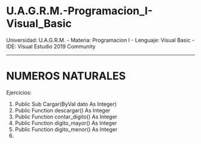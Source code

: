 # U.A.G.R.M.-Programacion_I-Visual_Basic
Universidad: U.A.G.R.M. - Materia: Programacion I - Lenguaje: Visual Basic - IDE: Visual Estudio 2019 Community

***************************************************************************************************************
# NUMEROS NATURALES 

Ejercicios:

1. Public Sub Cargar(ByVal dato As Integer)
2. Public Function descargar() As Integer
3. Public Function contar_digito() As Integer
4. Public Function digito_mayor() As Integer
5. Public Function digito_menor() As Integer
6.